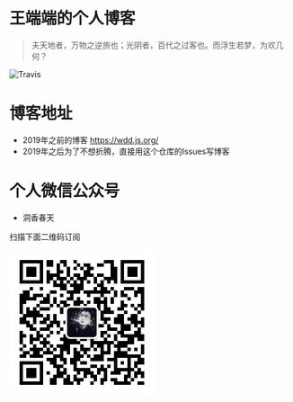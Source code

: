 # 王端端的个人博客

> 夫天地者，万物之逆旅也；光阴者，百代之过客也。而浮生若梦，为欢几何？

![Travis](https://img.shields.io/travis/wangduanduan/wangduanduan.github.io.svg)

# 博客地址

- 2019年之前的博客 https://wdd.js.org/
- 2019年之后为了不想折腾，直接用这个仓库的Issues写博客

# 个人微信公众号

- 洞香春天

扫描下面二维码订阅

![](./qrcode.jpg)
